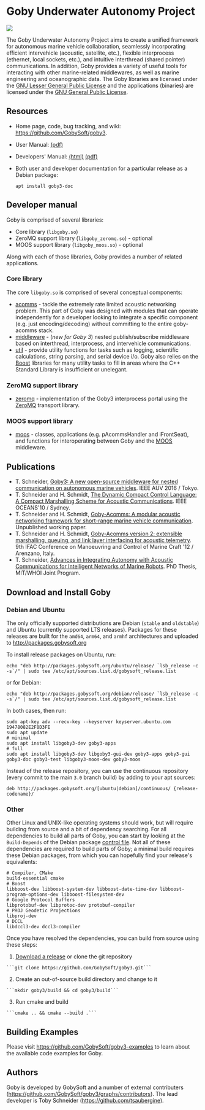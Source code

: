 # Goby Underwater Autonomy Project

![](../images/gobysoft_logo_image_only_medium.png)

The Goby Underwater Autonomy Project aims to create a unified framework for autonomous marine vehicle collaboration, seamlessly incorporating efficient intervehicle (acoustic, satellite, etc.), flexible interprocess (ethernet, local sockets, etc.), and intuitive interthread (shared pointer) communications. In addition, Goby provides a variety of useful tools for interacting with other marine-related middlewares, as well as marine engineering and oceanographic data. The Goby libraries are licensed under the [GNU Lesser General Public License](http://www.gnu.org/licenses/lgpl.html) and the applications (binaries) are licensed under the [GNU General Public License](http://www.gnu.org/licenses/gpl.html).

## Resources

  * Home page, code, bug tracking, and wiki: https://github.com/GobySoft/goby3.
  * User Manual: [(pdf)](http://gobysoft.org/dl/goby3-user-manual.pdf)
  * Developers' Manual: [(html)](http://gobysoft.org/doc/3.0) [(pdf)](http://gobysoft.org/dl/goby3-dev.pdf)
  * Both user and developer documentation for a particular release as a Debian package:

    ```apt install goby3-doc```

## Developer manual

Goby is comprised of several libraries:

  * Core library (`libgoby.so`)
  * ZeroMQ support library (`libgoby_zeromq.so`) - optional
  * MOOS support library (`libgoby_moos.so`) - optional

Along with each of those libraries, Goby provides a number of related applications.

### Core library

The core `libgoby.so` is comprised of several conceptual components:

  * [acomms](doc100_acomms.md) - tackle the extremely rate limited acoustic networking problem. This part of Goby was designed with modules that can operate independently for a developer looking to integrate a specific component (e.g. just encoding/decoding) without committing to the entire goby-acomms stack.
  * [middleware](doc200_middleware.md) - (*new for Goby 3*) nested publish/subscribe middleware based on interthread, interprocess, and intervehicle communications.
  * [util](doc300_util.md) - provide utility functions for tasks such as logging, scientific calculations, string parsing, and serial device i/o. Goby also relies on the [Boost](http://www.boost.org) libraries for many utility tasks to fill in areas where the C++ Standard Library is insufficient or unelegant.

### ZeroMQ support library

  * [zeromq](doc500_zeromq.md) - implementation of the Goby3 interprocess portal using the [ZeroMQ](https://zeromq.org/) transport library.

### MOOS support library

  * [moos](doc600_moos.md) - classes, applications (e.g. pAcommsHandler and iFrontSeat), and functions for interoperating between Goby and the [MOOS](https://github.com/themoos/core-moos) middleware.

## Publications

  * T. Schneider, [Goby3: A new open-source middleware for nested communication on autonomous marine vehicles](http://gobysoft.org/dl/schneider-auv-2016-goby3.pdf). IEEE AUV 2016 / Tokyo.
  * T. Schneider and H. Schmidt, [The Dynamic Compact Control Language: A Compact Marshalling Scheme for Acoustic Communications](http://gobysoft.org/dl/dccl_oceans10.pdf). IEEE OCEANS'10 / Sydney.
  * T. Schneider and H. Schmidt, [Goby-Acomms: A modular acoustic networking framework for short-range marine vehicle communication](http://gobysoft.org/dl/goby-acomms1.pdf). Unpublished working paper.
  * T. Schneider and H. Schmidt, [Goby-Acomms version 2: extensible marshalling, queuing, and link layer interfacing for acoustic telemetry](http://gobysoft.org/dl/mcmc2012_goby2.pdf). 9th IFAC Conference on Manoeuvring and Control of Marine Craft '12 / Arenzano, Italy.
  * T. Schneider, [Advances in Integrating Autonomy with Acoustic Communications for Intelligent Networks of Marine Robots](http://gobysoft.org/dl/schneider-toby-final-phd-thesis-online.pdf). PhD Thesis, MIT/WHOI Joint Program.

## Download and Install Goby

### Debian and Ubuntu

The only officially supported distributions are Debian (`stable` and `oldstable`) and Ubuntu (currently supported LTS releases). Packages for these releases are built for the `amd64`, `arm64`, and `armhf` architectures and uploaded to http://packages.gobysoft.org

To install release packages on Ubuntu, run:
```
echo "deb http://packages.gobysoft.org/ubuntu/release/ `lsb_release -c -s`/" | sudo tee /etc/apt/sources.list.d/gobysoft_release.list
```

or for Debian:
```
echo "deb http://packages.gobysoft.org/debian/release/ `lsb_release -c -s`/" | sudo tee /etc/apt/sources.list.d/gobysoft_release.list
```

In both cases, then run:

```
sudo apt-key adv --recv-key --keyserver keyserver.ubuntu.com 19478082E2F8D3FE
sudo apt update
# minimal
sudo apt install libgoby3-dev goby3-apps
# full
sudo apt install libgoby3-dev libgoby3-gui-dev goby3-apps goby3-gui goby3-doc goby3-test libgoby3-moos-dev goby3-moos
```

Instead of the release repository, you can use the continuous repository (every commit to the main `3.0` branch build) by adding to your apt sources:

```
deb http://packages.gobysoft.org/[ubuntu|debian]/continuous/ {release-codename}/
```

### Other

Other Linux and UNIX-like operating systems should work, but will require building from source and a bit of dependency searching. For all dependencies to build all parts of Goby, you can start by looking at the `Build-Depends` of the Debian package [control file](https://github.com/GobySoft/goby-debian/blob/3.0/control). Not all of these dependencies are required to build parts of Goby; a minimal build requires these Debian packages, from which you can hopefully find your release's equivalents:

```
# Compiler, CMake
build-essential cmake
# Boost
libboost-dev libboost-system-dev libboost-date-time-dev libboost-program-options-dev libboost-filesystem-dev
# Google Protocol Buffers
libprotobuf-dev libprotoc-dev protobuf-compiler
# PROJ Geodetic Projections
libproj-dev
# DCCL
libdccl3-dev dccl3-compiler
```

Once you have resolved the dependencies, you can build from source using these steps:

   1. [Download a release](https://github.com/GobySoft/goby3/releases) or clone the git repository

    ```git clone https://github.com/GobySoft/goby3.git```

   2. Create an out-of-source build directory and change to it

    ```mkdir goby3/build && cd goby3/build```

   3. Run cmake and build

    ```cmake .. && cmake --build .```

## Building Examples

Please visit <https://github.com/GobySoft/goby3-examples> to learn about the available code examples for Goby.

## Authors

Goby is developed by GobySoft and a number of external contributers (https://github.com/GobySoft/goby3/graphs/contributors). The lead developer is Toby Schneider (https://github.com/tsaubergine).
